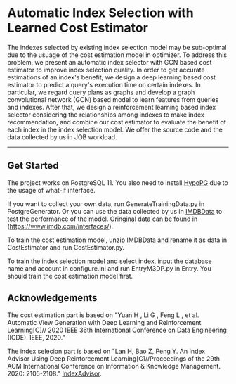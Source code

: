 # Automatic Index Selection with Learned Cost Estimator
The indexes selected by existing index selection model may be sub-optimal due to the usuage of the cost estimation model in optimizer. To address this problem, we present an automatic index selector with GCN based cost estimator to improve index selection quality. In order to get accurate estimations of an index's benefit, we design a deep learning based cost estimator to predict a query's execution time on certain indexes. In particular, we regard query plans as graphs and develop a graph convolutional network (GCN) based model to learn features from queries and indexes. After that, we design a reinforcement learning based index selector considering the relationships among indexes to make index recommendation, and combine our cost estimator to evaluate the benefit of each index in the index selection model. We offer the source code and the data collected by us in JOB workload.


****

## Get Started
The project works on PostgreSQL 11. You also need to install [HypoPG](https://hypopg.readthedocs.io/en/latest/) due to the usage of what-if interface.

If you want to collect your own data, run GenerateTrainingData.py in PostgreGenerator. Or you can use the data collected by us in [IMDBData](https://drive.google.com/file/d/1uRBtv-pnMflxpeeMrD_nAa8E_IR_fsTv/view?usp=sharing) to test the performance of the model. Oringinal data can be found in (https://www.imdb.com/interfaces/).

To train the cost estimation model, unzip IMDBData and rename it as data in CostEstimator and run CostEstimator.py.

To train the index selection model and select index, input the database name and account in configure.ini and run EntryM3DP.py in Entry. You should train the cost estimation model first.

## Acknowledgements
The cost estimation part is based on "Yuan H , Li G , Feng L , et al. Automatic View Generation with Deep Learning and Reinforcement Learning[C]// 2020 IEEE 36th International Conference on Data Engineering (ICDE). IEEE, 2020."

The index selecion part is based on "Lan H, Bao Z, Peng Y. An Index Advisor Using Deep Reinforcement Learning[C]//Proceedings of the 29th ACM International Conference on Information & Knowledge Management. 2020: 2105-2108."  [IndexAdvisor](https://github.com/rmitbggroup/IndexAdvisor).



